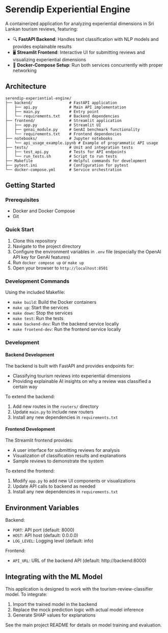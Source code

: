 # Serendip Experiential Engine

A containerized application for analyzing experiential dimensions in Sri Lankan tourism reviews, featuring:

- 🔍 **FastAPI Backend**: Handles text classification with NLP models and provides explainable results
- 🖥️ **Streamlit Frontend**: Interactive UI for submitting reviews and visualizing experiential dimensions
- 🐳 **Docker-Compose Setup**: Run both services concurrently with proper networking

## Architecture

```
serendip-experiential-engine/
├── backend/                # FastAPI application
│   ├── api.py              # Main API implementation
│   ├── main.py             # Entry point
│   └── requirements.txt    # Backend dependencies
├── frontend/               # Streamlit application
│   ├── app.py              # Streamlit UI
│   ├── genai_module.py     # GenAI benchmark functionality
│   └── requirements.txt    # Frontend dependencies
├── notebooks/              # Jupyter notebooks
│   └── api_usage_example.ipynb # Example of programmatic API usage
├── tests/                  # Unit and integration tests
│   ├── test_api.py         # Tests for API endpoints
│   └── run_tests.sh        # Script to run tests
├── Makefile                # Helpful commands for development
├── pytest.ini              # Configuration for pytest
└── docker-compose.yml      # Service orchestration
```

## Getting Started

### Prerequisites

- Docker and Docker Compose
- Git

### Quick Start

1. Clone this repository
2. Navigate to the project directory
3. Configure the environment variables in `.env` file (especially the OpenAI API key for GenAI features)
4. Run `docker compose up` or `make up`
5. Open your browser to `http://localhost:8501`

### Development Commands

Using the included Makefile:

- `make build`: Build the Docker containers
- `make up`: Start the services
- `make down`: Stop the services
- `make test`: Run the tests
- `make backend-dev`: Run the backend service locally
- `make frontend-dev`: Run the frontend service locally

### Development

#### Backend Development

The backend is built with FastAPI and provides endpoints for:

- Classifying tourism reviews into experiential dimensions
- Providing explainable AI insights on why a review was classified a certain way

To extend the backend:

1. Add new routes in the `routers/` directory
2. Update `main.py` to include new routers
3. Install any new dependencies in `requirements.txt`

#### Frontend Development

The Streamlit frontend provides:

- A user interface for submitting reviews for analysis
- Visualization of classification results and explanations
- Sample reviews to demonstrate the system

To extend the frontend:

1. Modify `app.py` to add new UI components or visualizations
2. Update API calls to backend as needed
3. Install any new dependencies in `requirements.txt`

## Environment Variables

Backend:

- `PORT`: API port (default: 8000)
- `HOST`: API host (default: 0.0.0.0)
- `LOG_LEVEL`: Logging level (default: info)

Frontend:

- `API_URL`: URL of the backend API (default: http://backend:8000)

## Integrating with the ML Model

This application is designed to work with the tourism-review-classifier model. To integrate:

1. Import the trained model in the backend
2. Replace the mock prediction logic with actual model inference
3. Generate SHAP values for explanations

See the main project README for details on model training and evaluation.
